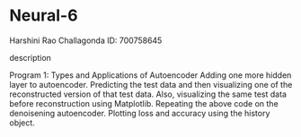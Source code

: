 # Neural-6
Harshini Rao Challagonda
ID: 700758645

description 

Program 1: Types and Applications of Autoencoder
Adding one more hidden layer to autoencoder.
Predicting the test data and then visualizing one of the reconstructed version of that test data. Also, visualizing the same test data before reconstruction using Matplotlib.
Repeating the above code on the denoisening autoencoder.
Plotting loss and accuracy using the history object.

